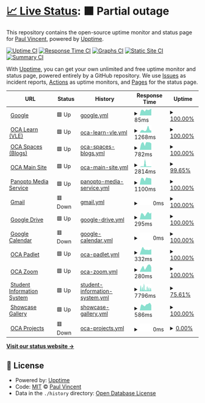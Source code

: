 # [📈 Live Status](https://services.oca.ac.uk): <!--live status--> **🟧 Partial outage**

This repository contains the open-source uptime monitor and status page for [Paul Vincent](https://services.oca.ac.uk), powered by [Upptime](https://github.com/upptime/upptime).

[![Uptime CI](https://github.com/mrvinceo/ocaUptime/workflows/Uptime%20CI/badge.svg)](https://github.com/mrvinceo/ocaUptime/actions?query=workflow%3A%22Uptime+CI%22)
[![Response Time CI](https://github.com/mrvinceo/ocaUptime/workflows/Response%20Time%20CI/badge.svg)](https://github.com/mrvinceo/ocaUptime/actions?query=workflow%3A%22Response+Time+CI%22)
[![Graphs CI](https://github.com/mrvinceo/ocaUptime/workflows/Graphs%20CI/badge.svg)](https://github.com/mrvinceo/ocaUptime/actions?query=workflow%3A%22Graphs+CI%22)
[![Static Site CI](https://github.com/mrvinceo/ocaUptime/workflows/Static%20Site%20CI/badge.svg)](https://github.com/mrvinceo/ocaUptime/actions?query=workflow%3A%22Static+Site+CI%22)
[![Summary CI](https://github.com/mrvinceo/ocaUptime/workflows/Summary%20CI/badge.svg)](https://github.com/mrvinceo/ocaUptime/actions?query=workflow%3A%22Summary+CI%22)

With [Upptime](https://upptime.js.org), you can get your own unlimited and free uptime monitor and status page, powered entirely by a GitHub repository. We use [Issues](https://github.com/mrvinceo/ocaUptime/issues) as incident reports, [Actions](https://github.com/mrvinceo/ocaUptime/actions) as uptime monitors, and [Pages](https://services.oca.ac.uk) for the status page.

<!--start: status pages-->
<!-- This summary is generated by Upptime (https://github.com/upptime/upptime) -->
<!-- Do not edit this manually, your changes will be overwritten -->
<!-- prettier-ignore -->
| URL | Status | History | Response Time | Uptime |
| --- | ------ | ------- | ------------- | ------ |
| <img alt="" src="https://icons.duckduckgo.com/ip3/www.google.com.ico" height="13"> [Google](https://www.google.com) | 🟩 Up | [google.yml](https://github.com/mrvinceo/ocaUptime/commits/HEAD/history/google.yml) | <details><summary><img alt="Response time graph" src="./graphs/google/response-time-week.png" height="20"> 85ms</summary><br><a href="https://services.oca.ac.uk/history/google"><img alt="Response time 119" src="https://img.shields.io/endpoint?url=https%3A%2F%2Fraw.githubusercontent.com%2Fmrvinceo%2FocaUptime%2FHEAD%2Fapi%2Fgoogle%2Fresponse-time.json"></a><br><a href="https://services.oca.ac.uk/history/google"><img alt="24-hour response time 103" src="https://img.shields.io/endpoint?url=https%3A%2F%2Fraw.githubusercontent.com%2Fmrvinceo%2FocaUptime%2FHEAD%2Fapi%2Fgoogle%2Fresponse-time-day.json"></a><br><a href="https://services.oca.ac.uk/history/google"><img alt="7-day response time 85" src="https://img.shields.io/endpoint?url=https%3A%2F%2Fraw.githubusercontent.com%2Fmrvinceo%2FocaUptime%2FHEAD%2Fapi%2Fgoogle%2Fresponse-time-week.json"></a><br><a href="https://services.oca.ac.uk/history/google"><img alt="30-day response time 109" src="https://img.shields.io/endpoint?url=https%3A%2F%2Fraw.githubusercontent.com%2Fmrvinceo%2FocaUptime%2FHEAD%2Fapi%2Fgoogle%2Fresponse-time-month.json"></a><br><a href="https://services.oca.ac.uk/history/google"><img alt="1-year response time 107" src="https://img.shields.io/endpoint?url=https%3A%2F%2Fraw.githubusercontent.com%2Fmrvinceo%2FocaUptime%2FHEAD%2Fapi%2Fgoogle%2Fresponse-time-year.json"></a></details> | <details><summary><a href="https://services.oca.ac.uk/history/google">100.00%</a></summary><a href="https://services.oca.ac.uk/history/google"><img alt="All-time uptime 100.00%" src="https://img.shields.io/endpoint?url=https%3A%2F%2Fraw.githubusercontent.com%2Fmrvinceo%2FocaUptime%2FHEAD%2Fapi%2Fgoogle%2Fuptime.json"></a><br><a href="https://services.oca.ac.uk/history/google"><img alt="24-hour uptime 100.00%" src="https://img.shields.io/endpoint?url=https%3A%2F%2Fraw.githubusercontent.com%2Fmrvinceo%2FocaUptime%2FHEAD%2Fapi%2Fgoogle%2Fuptime-day.json"></a><br><a href="https://services.oca.ac.uk/history/google"><img alt="7-day uptime 100.00%" src="https://img.shields.io/endpoint?url=https%3A%2F%2Fraw.githubusercontent.com%2Fmrvinceo%2FocaUptime%2FHEAD%2Fapi%2Fgoogle%2Fuptime-week.json"></a><br><a href="https://services.oca.ac.uk/history/google"><img alt="30-day uptime 100.00%" src="https://img.shields.io/endpoint?url=https%3A%2F%2Fraw.githubusercontent.com%2Fmrvinceo%2FocaUptime%2FHEAD%2Fapi%2Fgoogle%2Fuptime-month.json"></a><br><a href="https://services.oca.ac.uk/history/google"><img alt="1-year uptime 100.00%" src="https://img.shields.io/endpoint?url=https%3A%2F%2Fraw.githubusercontent.com%2Fmrvinceo%2FocaUptime%2FHEAD%2Fapi%2Fgoogle%2Fuptime-year.json"></a></details>
| <img alt="" src="https://icons.duckduckgo.com/ip3/learn.oca.ac.uk.ico" height="13"> [OCA Learn (VLE)](https://learn.oca.ac.uk) | 🟩 Up | [oca-learn-vle.yml](https://github.com/mrvinceo/ocaUptime/commits/HEAD/history/oca-learn-vle.yml) | <details><summary><img alt="Response time graph" src="./graphs/oca-learn-vle/response-time-week.png" height="20"> 1268ms</summary><br><a href="https://services.oca.ac.uk/history/oca-learn-vle"><img alt="Response time 1910" src="https://img.shields.io/endpoint?url=https%3A%2F%2Fraw.githubusercontent.com%2Fmrvinceo%2FocaUptime%2FHEAD%2Fapi%2Foca-learn-vle%2Fresponse-time.json"></a><br><a href="https://services.oca.ac.uk/history/oca-learn-vle"><img alt="24-hour response time 846" src="https://img.shields.io/endpoint?url=https%3A%2F%2Fraw.githubusercontent.com%2Fmrvinceo%2FocaUptime%2FHEAD%2Fapi%2Foca-learn-vle%2Fresponse-time-day.json"></a><br><a href="https://services.oca.ac.uk/history/oca-learn-vle"><img alt="7-day response time 1268" src="https://img.shields.io/endpoint?url=https%3A%2F%2Fraw.githubusercontent.com%2Fmrvinceo%2FocaUptime%2FHEAD%2Fapi%2Foca-learn-vle%2Fresponse-time-week.json"></a><br><a href="https://services.oca.ac.uk/history/oca-learn-vle"><img alt="30-day response time 1226" src="https://img.shields.io/endpoint?url=https%3A%2F%2Fraw.githubusercontent.com%2Fmrvinceo%2FocaUptime%2FHEAD%2Fapi%2Foca-learn-vle%2Fresponse-time-month.json"></a><br><a href="https://services.oca.ac.uk/history/oca-learn-vle"><img alt="1-year response time 1957" src="https://img.shields.io/endpoint?url=https%3A%2F%2Fraw.githubusercontent.com%2Fmrvinceo%2FocaUptime%2FHEAD%2Fapi%2Foca-learn-vle%2Fresponse-time-year.json"></a></details> | <details><summary><a href="https://services.oca.ac.uk/history/oca-learn-vle">100.00%</a></summary><a href="https://services.oca.ac.uk/history/oca-learn-vle"><img alt="All-time uptime 99.97%" src="https://img.shields.io/endpoint?url=https%3A%2F%2Fraw.githubusercontent.com%2Fmrvinceo%2FocaUptime%2FHEAD%2Fapi%2Foca-learn-vle%2Fuptime.json"></a><br><a href="https://services.oca.ac.uk/history/oca-learn-vle"><img alt="24-hour uptime 100.00%" src="https://img.shields.io/endpoint?url=https%3A%2F%2Fraw.githubusercontent.com%2Fmrvinceo%2FocaUptime%2FHEAD%2Fapi%2Foca-learn-vle%2Fuptime-day.json"></a><br><a href="https://services.oca.ac.uk/history/oca-learn-vle"><img alt="7-day uptime 100.00%" src="https://img.shields.io/endpoint?url=https%3A%2F%2Fraw.githubusercontent.com%2Fmrvinceo%2FocaUptime%2FHEAD%2Fapi%2Foca-learn-vle%2Fuptime-week.json"></a><br><a href="https://services.oca.ac.uk/history/oca-learn-vle"><img alt="30-day uptime 99.92%" src="https://img.shields.io/endpoint?url=https%3A%2F%2Fraw.githubusercontent.com%2Fmrvinceo%2FocaUptime%2FHEAD%2Fapi%2Foca-learn-vle%2Fuptime-month.json"></a><br><a href="https://services.oca.ac.uk/history/oca-learn-vle"><img alt="1-year uptime 99.96%" src="https://img.shields.io/endpoint?url=https%3A%2F%2Fraw.githubusercontent.com%2Fmrvinceo%2FocaUptime%2FHEAD%2Fapi%2Foca-learn-vle%2Fuptime-year.json"></a></details>
| <img alt="" src="https://icons.duckduckgo.com/ip3/spaces.oca.ac.uk.ico" height="13"> [OCA Spaces (Blogs)](https://spaces.oca.ac.uk) | 🟩 Up | [oca-spaces-blogs.yml](https://github.com/mrvinceo/ocaUptime/commits/HEAD/history/oca-spaces-blogs.yml) | <details><summary><img alt="Response time graph" src="./graphs/oca-spaces-blogs/response-time-week.png" height="20"> 782ms</summary><br><a href="https://services.oca.ac.uk/history/oca-spaces-blogs"><img alt="Response time 810" src="https://img.shields.io/endpoint?url=https%3A%2F%2Fraw.githubusercontent.com%2Fmrvinceo%2FocaUptime%2FHEAD%2Fapi%2Foca-spaces-blogs%2Fresponse-time.json"></a><br><a href="https://services.oca.ac.uk/history/oca-spaces-blogs"><img alt="24-hour response time 737" src="https://img.shields.io/endpoint?url=https%3A%2F%2Fraw.githubusercontent.com%2Fmrvinceo%2FocaUptime%2FHEAD%2Fapi%2Foca-spaces-blogs%2Fresponse-time-day.json"></a><br><a href="https://services.oca.ac.uk/history/oca-spaces-blogs"><img alt="7-day response time 782" src="https://img.shields.io/endpoint?url=https%3A%2F%2Fraw.githubusercontent.com%2Fmrvinceo%2FocaUptime%2FHEAD%2Fapi%2Foca-spaces-blogs%2Fresponse-time-week.json"></a><br><a href="https://services.oca.ac.uk/history/oca-spaces-blogs"><img alt="30-day response time 694" src="https://img.shields.io/endpoint?url=https%3A%2F%2Fraw.githubusercontent.com%2Fmrvinceo%2FocaUptime%2FHEAD%2Fapi%2Foca-spaces-blogs%2Fresponse-time-month.json"></a><br><a href="https://services.oca.ac.uk/history/oca-spaces-blogs"><img alt="1-year response time 790" src="https://img.shields.io/endpoint?url=https%3A%2F%2Fraw.githubusercontent.com%2Fmrvinceo%2FocaUptime%2FHEAD%2Fapi%2Foca-spaces-blogs%2Fresponse-time-year.json"></a></details> | <details><summary><a href="https://services.oca.ac.uk/history/oca-spaces-blogs">100.00%</a></summary><a href="https://services.oca.ac.uk/history/oca-spaces-blogs"><img alt="All-time uptime 99.87%" src="https://img.shields.io/endpoint?url=https%3A%2F%2Fraw.githubusercontent.com%2Fmrvinceo%2FocaUptime%2FHEAD%2Fapi%2Foca-spaces-blogs%2Fuptime.json"></a><br><a href="https://services.oca.ac.uk/history/oca-spaces-blogs"><img alt="24-hour uptime 100.00%" src="https://img.shields.io/endpoint?url=https%3A%2F%2Fraw.githubusercontent.com%2Fmrvinceo%2FocaUptime%2FHEAD%2Fapi%2Foca-spaces-blogs%2Fuptime-day.json"></a><br><a href="https://services.oca.ac.uk/history/oca-spaces-blogs"><img alt="7-day uptime 100.00%" src="https://img.shields.io/endpoint?url=https%3A%2F%2Fraw.githubusercontent.com%2Fmrvinceo%2FocaUptime%2FHEAD%2Fapi%2Foca-spaces-blogs%2Fuptime-week.json"></a><br><a href="https://services.oca.ac.uk/history/oca-spaces-blogs"><img alt="30-day uptime 100.00%" src="https://img.shields.io/endpoint?url=https%3A%2F%2Fraw.githubusercontent.com%2Fmrvinceo%2FocaUptime%2FHEAD%2Fapi%2Foca-spaces-blogs%2Fuptime-month.json"></a><br><a href="https://services.oca.ac.uk/history/oca-spaces-blogs"><img alt="1-year uptime 99.81%" src="https://img.shields.io/endpoint?url=https%3A%2F%2Fraw.githubusercontent.com%2Fmrvinceo%2FocaUptime%2FHEAD%2Fapi%2Foca-spaces-blogs%2Fuptime-year.json"></a></details>
| <img alt="" src="https://icons.duckduckgo.com/ip3/www.oca.ac.uk.ico" height="13"> [OCA Main Site](https://www.oca.ac.uk) | 🟩 Up | [oca-main-site.yml](https://github.com/mrvinceo/ocaUptime/commits/HEAD/history/oca-main-site.yml) | <details><summary><img alt="Response time graph" src="./graphs/oca-main-site/response-time-week.png" height="20"> 2814ms</summary><br><a href="https://services.oca.ac.uk/history/oca-main-site"><img alt="Response time 1665" src="https://img.shields.io/endpoint?url=https%3A%2F%2Fraw.githubusercontent.com%2Fmrvinceo%2FocaUptime%2FHEAD%2Fapi%2Foca-main-site%2Fresponse-time.json"></a><br><a href="https://services.oca.ac.uk/history/oca-main-site"><img alt="24-hour response time 1287" src="https://img.shields.io/endpoint?url=https%3A%2F%2Fraw.githubusercontent.com%2Fmrvinceo%2FocaUptime%2FHEAD%2Fapi%2Foca-main-site%2Fresponse-time-day.json"></a><br><a href="https://services.oca.ac.uk/history/oca-main-site"><img alt="7-day response time 2814" src="https://img.shields.io/endpoint?url=https%3A%2F%2Fraw.githubusercontent.com%2Fmrvinceo%2FocaUptime%2FHEAD%2Fapi%2Foca-main-site%2Fresponse-time-week.json"></a><br><a href="https://services.oca.ac.uk/history/oca-main-site"><img alt="30-day response time 1629" src="https://img.shields.io/endpoint?url=https%3A%2F%2Fraw.githubusercontent.com%2Fmrvinceo%2FocaUptime%2FHEAD%2Fapi%2Foca-main-site%2Fresponse-time-month.json"></a><br><a href="https://services.oca.ac.uk/history/oca-main-site"><img alt="1-year response time 1412" src="https://img.shields.io/endpoint?url=https%3A%2F%2Fraw.githubusercontent.com%2Fmrvinceo%2FocaUptime%2FHEAD%2Fapi%2Foca-main-site%2Fresponse-time-year.json"></a></details> | <details><summary><a href="https://services.oca.ac.uk/history/oca-main-site">99.65%</a></summary><a href="https://services.oca.ac.uk/history/oca-main-site"><img alt="All-time uptime 99.96%" src="https://img.shields.io/endpoint?url=https%3A%2F%2Fraw.githubusercontent.com%2Fmrvinceo%2FocaUptime%2FHEAD%2Fapi%2Foca-main-site%2Fuptime.json"></a><br><a href="https://services.oca.ac.uk/history/oca-main-site"><img alt="24-hour uptime 100.00%" src="https://img.shields.io/endpoint?url=https%3A%2F%2Fraw.githubusercontent.com%2Fmrvinceo%2FocaUptime%2FHEAD%2Fapi%2Foca-main-site%2Fuptime-day.json"></a><br><a href="https://services.oca.ac.uk/history/oca-main-site"><img alt="7-day uptime 99.65%" src="https://img.shields.io/endpoint?url=https%3A%2F%2Fraw.githubusercontent.com%2Fmrvinceo%2FocaUptime%2FHEAD%2Fapi%2Foca-main-site%2Fuptime-week.json"></a><br><a href="https://services.oca.ac.uk/history/oca-main-site"><img alt="30-day uptime 99.92%" src="https://img.shields.io/endpoint?url=https%3A%2F%2Fraw.githubusercontent.com%2Fmrvinceo%2FocaUptime%2FHEAD%2Fapi%2Foca-main-site%2Fuptime-month.json"></a><br><a href="https://services.oca.ac.uk/history/oca-main-site"><img alt="1-year uptime 99.96%" src="https://img.shields.io/endpoint?url=https%3A%2F%2Fraw.githubusercontent.com%2Fmrvinceo%2FocaUptime%2FHEAD%2Fapi%2Foca-main-site%2Fuptime-year.json"></a></details>
| <img alt="" src="https://icons.duckduckgo.com/ip3/oca.cloud.panopto.eu.ico" height="13"> [Panopto Media Service](https://oca.cloud.panopto.eu) | 🟩 Up | [panopto-media-service.yml](https://github.com/mrvinceo/ocaUptime/commits/HEAD/history/panopto-media-service.yml) | <details><summary><img alt="Response time graph" src="./graphs/panopto-media-service/response-time-week.png" height="20"> 1100ms</summary><br><a href="https://services.oca.ac.uk/history/panopto-media-service"><img alt="Response time 991" src="https://img.shields.io/endpoint?url=https%3A%2F%2Fraw.githubusercontent.com%2Fmrvinceo%2FocaUptime%2FHEAD%2Fapi%2Fpanopto-media-service%2Fresponse-time.json"></a><br><a href="https://services.oca.ac.uk/history/panopto-media-service"><img alt="24-hour response time 1072" src="https://img.shields.io/endpoint?url=https%3A%2F%2Fraw.githubusercontent.com%2Fmrvinceo%2FocaUptime%2FHEAD%2Fapi%2Fpanopto-media-service%2Fresponse-time-day.json"></a><br><a href="https://services.oca.ac.uk/history/panopto-media-service"><img alt="7-day response time 1100" src="https://img.shields.io/endpoint?url=https%3A%2F%2Fraw.githubusercontent.com%2Fmrvinceo%2FocaUptime%2FHEAD%2Fapi%2Fpanopto-media-service%2Fresponse-time-week.json"></a><br><a href="https://services.oca.ac.uk/history/panopto-media-service"><img alt="30-day response time 975" src="https://img.shields.io/endpoint?url=https%3A%2F%2Fraw.githubusercontent.com%2Fmrvinceo%2FocaUptime%2FHEAD%2Fapi%2Fpanopto-media-service%2Fresponse-time-month.json"></a><br><a href="https://services.oca.ac.uk/history/panopto-media-service"><img alt="1-year response time 944" src="https://img.shields.io/endpoint?url=https%3A%2F%2Fraw.githubusercontent.com%2Fmrvinceo%2FocaUptime%2FHEAD%2Fapi%2Fpanopto-media-service%2Fresponse-time-year.json"></a></details> | <details><summary><a href="https://services.oca.ac.uk/history/panopto-media-service">100.00%</a></summary><a href="https://services.oca.ac.uk/history/panopto-media-service"><img alt="All-time uptime 100.00%" src="https://img.shields.io/endpoint?url=https%3A%2F%2Fraw.githubusercontent.com%2Fmrvinceo%2FocaUptime%2FHEAD%2Fapi%2Fpanopto-media-service%2Fuptime.json"></a><br><a href="https://services.oca.ac.uk/history/panopto-media-service"><img alt="24-hour uptime 100.00%" src="https://img.shields.io/endpoint?url=https%3A%2F%2Fraw.githubusercontent.com%2Fmrvinceo%2FocaUptime%2FHEAD%2Fapi%2Fpanopto-media-service%2Fuptime-day.json"></a><br><a href="https://services.oca.ac.uk/history/panopto-media-service"><img alt="7-day uptime 100.00%" src="https://img.shields.io/endpoint?url=https%3A%2F%2Fraw.githubusercontent.com%2Fmrvinceo%2FocaUptime%2FHEAD%2Fapi%2Fpanopto-media-service%2Fuptime-week.json"></a><br><a href="https://services.oca.ac.uk/history/panopto-media-service"><img alt="30-day uptime 100.00%" src="https://img.shields.io/endpoint?url=https%3A%2F%2Fraw.githubusercontent.com%2Fmrvinceo%2FocaUptime%2FHEAD%2Fapi%2Fpanopto-media-service%2Fuptime-month.json"></a><br><a href="https://services.oca.ac.uk/history/panopto-media-service"><img alt="1-year uptime 100.00%" src="https://img.shields.io/endpoint?url=https%3A%2F%2Fraw.githubusercontent.com%2Fmrvinceo%2FocaUptime%2FHEAD%2Fapi%2Fpanopto-media-service%2Fuptime-year.json"></a></details>
| <img alt="" src="https://icons.duckduckgo.com/ip3/mail.google.com.ico" height="13"> [Gmail](https://mail.google.com) | 🟥 Down | [gmail.yml](https://github.com/mrvinceo/ocaUptime/commits/HEAD/history/gmail.yml) | <details><summary><img alt="Response time graph" src="./graphs/gmail/response-time-week.png" height="20"> 0ms</summary><br><a href="https://services.oca.ac.uk/history/gmail"><img alt="Response time 492" src="https://img.shields.io/endpoint?url=https%3A%2F%2Fraw.githubusercontent.com%2Fmrvinceo%2FocaUptime%2FHEAD%2Fapi%2Fgmail%2Fresponse-time.json"></a><br><a href="https://services.oca.ac.uk/history/gmail"><img alt="24-hour response time 0" src="https://img.shields.io/endpoint?url=https%3A%2F%2Fraw.githubusercontent.com%2Fmrvinceo%2FocaUptime%2FHEAD%2Fapi%2Fgmail%2Fresponse-time-day.json"></a><br><a href="https://services.oca.ac.uk/history/gmail"><img alt="7-day response time 0" src="https://img.shields.io/endpoint?url=https%3A%2F%2Fraw.githubusercontent.com%2Fmrvinceo%2FocaUptime%2FHEAD%2Fapi%2Fgmail%2Fresponse-time-week.json"></a><br><a href="https://services.oca.ac.uk/history/gmail"><img alt="30-day response time 0" src="https://img.shields.io/endpoint?url=https%3A%2F%2Fraw.githubusercontent.com%2Fmrvinceo%2FocaUptime%2FHEAD%2Fapi%2Fgmail%2Fresponse-time-month.json"></a><br><a href="https://services.oca.ac.uk/history/gmail"><img alt="1-year response time 477" src="https://img.shields.io/endpoint?url=https%3A%2F%2Fraw.githubusercontent.com%2Fmrvinceo%2FocaUptime%2FHEAD%2Fapi%2Fgmail%2Fresponse-time-year.json"></a></details> | <details><summary><a href="https://services.oca.ac.uk/history/gmail">100.00%</a></summary><a href="https://services.oca.ac.uk/history/gmail"><img alt="All-time uptime 91.00%" src="https://img.shields.io/endpoint?url=https%3A%2F%2Fraw.githubusercontent.com%2Fmrvinceo%2FocaUptime%2FHEAD%2Fapi%2Fgmail%2Fuptime.json"></a><br><a href="https://services.oca.ac.uk/history/gmail"><img alt="24-hour uptime 100.00%" src="https://img.shields.io/endpoint?url=https%3A%2F%2Fraw.githubusercontent.com%2Fmrvinceo%2FocaUptime%2FHEAD%2Fapi%2Fgmail%2Fuptime-day.json"></a><br><a href="https://services.oca.ac.uk/history/gmail"><img alt="7-day uptime 100.00%" src="https://img.shields.io/endpoint?url=https%3A%2F%2Fraw.githubusercontent.com%2Fmrvinceo%2FocaUptime%2FHEAD%2Fapi%2Fgmail%2Fuptime-week.json"></a><br><a href="https://services.oca.ac.uk/history/gmail"><img alt="30-day uptime 100.00%" src="https://img.shields.io/endpoint?url=https%3A%2F%2Fraw.githubusercontent.com%2Fmrvinceo%2FocaUptime%2FHEAD%2Fapi%2Fgmail%2Fuptime-month.json"></a><br><a href="https://services.oca.ac.uk/history/gmail"><img alt="1-year uptime 85.54%" src="https://img.shields.io/endpoint?url=https%3A%2F%2Fraw.githubusercontent.com%2Fmrvinceo%2FocaUptime%2FHEAD%2Fapi%2Fgmail%2Fuptime-year.json"></a></details>
| <img alt="" src="https://icons.duckduckgo.com/ip3/drive.google.com.ico" height="13"> [Google Drive](https://drive.google.com) | 🟩 Up | [google-drive.yml](https://github.com/mrvinceo/ocaUptime/commits/HEAD/history/google-drive.yml) | <details><summary><img alt="Response time graph" src="./graphs/google-drive/response-time-week.png" height="20"> 295ms</summary><br><a href="https://services.oca.ac.uk/history/google-drive"><img alt="Response time 222" src="https://img.shields.io/endpoint?url=https%3A%2F%2Fraw.githubusercontent.com%2Fmrvinceo%2FocaUptime%2FHEAD%2Fapi%2Fgoogle-drive%2Fresponse-time.json"></a><br><a href="https://services.oca.ac.uk/history/google-drive"><img alt="24-hour response time 343" src="https://img.shields.io/endpoint?url=https%3A%2F%2Fraw.githubusercontent.com%2Fmrvinceo%2FocaUptime%2FHEAD%2Fapi%2Fgoogle-drive%2Fresponse-time-day.json"></a><br><a href="https://services.oca.ac.uk/history/google-drive"><img alt="7-day response time 295" src="https://img.shields.io/endpoint?url=https%3A%2F%2Fraw.githubusercontent.com%2Fmrvinceo%2FocaUptime%2FHEAD%2Fapi%2Fgoogle-drive%2Fresponse-time-week.json"></a><br><a href="https://services.oca.ac.uk/history/google-drive"><img alt="30-day response time 254" src="https://img.shields.io/endpoint?url=https%3A%2F%2Fraw.githubusercontent.com%2Fmrvinceo%2FocaUptime%2FHEAD%2Fapi%2Fgoogle-drive%2Fresponse-time-month.json"></a><br><a href="https://services.oca.ac.uk/history/google-drive"><img alt="1-year response time 226" src="https://img.shields.io/endpoint?url=https%3A%2F%2Fraw.githubusercontent.com%2Fmrvinceo%2FocaUptime%2FHEAD%2Fapi%2Fgoogle-drive%2Fresponse-time-year.json"></a></details> | <details><summary><a href="https://services.oca.ac.uk/history/google-drive">100.00%</a></summary><a href="https://services.oca.ac.uk/history/google-drive"><img alt="All-time uptime 100.00%" src="https://img.shields.io/endpoint?url=https%3A%2F%2Fraw.githubusercontent.com%2Fmrvinceo%2FocaUptime%2FHEAD%2Fapi%2Fgoogle-drive%2Fuptime.json"></a><br><a href="https://services.oca.ac.uk/history/google-drive"><img alt="24-hour uptime 100.00%" src="https://img.shields.io/endpoint?url=https%3A%2F%2Fraw.githubusercontent.com%2Fmrvinceo%2FocaUptime%2FHEAD%2Fapi%2Fgoogle-drive%2Fuptime-day.json"></a><br><a href="https://services.oca.ac.uk/history/google-drive"><img alt="7-day uptime 100.00%" src="https://img.shields.io/endpoint?url=https%3A%2F%2Fraw.githubusercontent.com%2Fmrvinceo%2FocaUptime%2FHEAD%2Fapi%2Fgoogle-drive%2Fuptime-week.json"></a><br><a href="https://services.oca.ac.uk/history/google-drive"><img alt="30-day uptime 100.00%" src="https://img.shields.io/endpoint?url=https%3A%2F%2Fraw.githubusercontent.com%2Fmrvinceo%2FocaUptime%2FHEAD%2Fapi%2Fgoogle-drive%2Fuptime-month.json"></a><br><a href="https://services.oca.ac.uk/history/google-drive"><img alt="1-year uptime 100.00%" src="https://img.shields.io/endpoint?url=https%3A%2F%2Fraw.githubusercontent.com%2Fmrvinceo%2FocaUptime%2FHEAD%2Fapi%2Fgoogle-drive%2Fuptime-year.json"></a></details>
| <img alt="" src="https://icons.duckduckgo.com/ip3/calendar.google.com.ico" height="13"> [Google Calendar](https://calendar.google.com) | 🟥 Down | [google-calendar.yml](https://github.com/mrvinceo/ocaUptime/commits/HEAD/history/google-calendar.yml) | <details><summary><img alt="Response time graph" src="./graphs/google-calendar/response-time-week.png" height="20"> 0ms</summary><br><a href="https://services.oca.ac.uk/history/google-calendar"><img alt="Response time 333" src="https://img.shields.io/endpoint?url=https%3A%2F%2Fraw.githubusercontent.com%2Fmrvinceo%2FocaUptime%2FHEAD%2Fapi%2Fgoogle-calendar%2Fresponse-time.json"></a><br><a href="https://services.oca.ac.uk/history/google-calendar"><img alt="24-hour response time 0" src="https://img.shields.io/endpoint?url=https%3A%2F%2Fraw.githubusercontent.com%2Fmrvinceo%2FocaUptime%2FHEAD%2Fapi%2Fgoogle-calendar%2Fresponse-time-day.json"></a><br><a href="https://services.oca.ac.uk/history/google-calendar"><img alt="7-day response time 0" src="https://img.shields.io/endpoint?url=https%3A%2F%2Fraw.githubusercontent.com%2Fmrvinceo%2FocaUptime%2FHEAD%2Fapi%2Fgoogle-calendar%2Fresponse-time-week.json"></a><br><a href="https://services.oca.ac.uk/history/google-calendar"><img alt="30-day response time 0" src="https://img.shields.io/endpoint?url=https%3A%2F%2Fraw.githubusercontent.com%2Fmrvinceo%2FocaUptime%2FHEAD%2Fapi%2Fgoogle-calendar%2Fresponse-time-month.json"></a><br><a href="https://services.oca.ac.uk/history/google-calendar"><img alt="1-year response time 330" src="https://img.shields.io/endpoint?url=https%3A%2F%2Fraw.githubusercontent.com%2Fmrvinceo%2FocaUptime%2FHEAD%2Fapi%2Fgoogle-calendar%2Fresponse-time-year.json"></a></details> | <details><summary><a href="https://services.oca.ac.uk/history/google-calendar">100.00%</a></summary><a href="https://services.oca.ac.uk/history/google-calendar"><img alt="All-time uptime 91.04%" src="https://img.shields.io/endpoint?url=https%3A%2F%2Fraw.githubusercontent.com%2Fmrvinceo%2FocaUptime%2FHEAD%2Fapi%2Fgoogle-calendar%2Fuptime.json"></a><br><a href="https://services.oca.ac.uk/history/google-calendar"><img alt="24-hour uptime 100.00%" src="https://img.shields.io/endpoint?url=https%3A%2F%2Fraw.githubusercontent.com%2Fmrvinceo%2FocaUptime%2FHEAD%2Fapi%2Fgoogle-calendar%2Fuptime-day.json"></a><br><a href="https://services.oca.ac.uk/history/google-calendar"><img alt="7-day uptime 100.00%" src="https://img.shields.io/endpoint?url=https%3A%2F%2Fraw.githubusercontent.com%2Fmrvinceo%2FocaUptime%2FHEAD%2Fapi%2Fgoogle-calendar%2Fuptime-week.json"></a><br><a href="https://services.oca.ac.uk/history/google-calendar"><img alt="30-day uptime 100.00%" src="https://img.shields.io/endpoint?url=https%3A%2F%2Fraw.githubusercontent.com%2Fmrvinceo%2FocaUptime%2FHEAD%2Fapi%2Fgoogle-calendar%2Fuptime-month.json"></a><br><a href="https://services.oca.ac.uk/history/google-calendar"><img alt="1-year uptime 85.59%" src="https://img.shields.io/endpoint?url=https%3A%2F%2Fraw.githubusercontent.com%2Fmrvinceo%2FocaUptime%2FHEAD%2Fapi%2Fgoogle-calendar%2Fuptime-year.json"></a></details>
| <img alt="" src="https://icons.duckduckgo.com/ip3/oca.padlet.org.ico" height="13"> [OCA Padlet](https://oca.padlet.org) | 🟩 Up | [oca-padlet.yml](https://github.com/mrvinceo/ocaUptime/commits/HEAD/history/oca-padlet.yml) | <details><summary><img alt="Response time graph" src="./graphs/oca-padlet/response-time-week.png" height="20"> 332ms</summary><br><a href="https://services.oca.ac.uk/history/oca-padlet"><img alt="Response time 451" src="https://img.shields.io/endpoint?url=https%3A%2F%2Fraw.githubusercontent.com%2Fmrvinceo%2FocaUptime%2FHEAD%2Fapi%2Foca-padlet%2Fresponse-time.json"></a><br><a href="https://services.oca.ac.uk/history/oca-padlet"><img alt="24-hour response time 332" src="https://img.shields.io/endpoint?url=https%3A%2F%2Fraw.githubusercontent.com%2Fmrvinceo%2FocaUptime%2FHEAD%2Fapi%2Foca-padlet%2Fresponse-time-day.json"></a><br><a href="https://services.oca.ac.uk/history/oca-padlet"><img alt="7-day response time 332" src="https://img.shields.io/endpoint?url=https%3A%2F%2Fraw.githubusercontent.com%2Fmrvinceo%2FocaUptime%2FHEAD%2Fapi%2Foca-padlet%2Fresponse-time-week.json"></a><br><a href="https://services.oca.ac.uk/history/oca-padlet"><img alt="30-day response time 340" src="https://img.shields.io/endpoint?url=https%3A%2F%2Fraw.githubusercontent.com%2Fmrvinceo%2FocaUptime%2FHEAD%2Fapi%2Foca-padlet%2Fresponse-time-month.json"></a><br><a href="https://services.oca.ac.uk/history/oca-padlet"><img alt="1-year response time 427" src="https://img.shields.io/endpoint?url=https%3A%2F%2Fraw.githubusercontent.com%2Fmrvinceo%2FocaUptime%2FHEAD%2Fapi%2Foca-padlet%2Fresponse-time-year.json"></a></details> | <details><summary><a href="https://services.oca.ac.uk/history/oca-padlet">100.00%</a></summary><a href="https://services.oca.ac.uk/history/oca-padlet"><img alt="All-time uptime 99.92%" src="https://img.shields.io/endpoint?url=https%3A%2F%2Fraw.githubusercontent.com%2Fmrvinceo%2FocaUptime%2FHEAD%2Fapi%2Foca-padlet%2Fuptime.json"></a><br><a href="https://services.oca.ac.uk/history/oca-padlet"><img alt="24-hour uptime 100.00%" src="https://img.shields.io/endpoint?url=https%3A%2F%2Fraw.githubusercontent.com%2Fmrvinceo%2FocaUptime%2FHEAD%2Fapi%2Foca-padlet%2Fuptime-day.json"></a><br><a href="https://services.oca.ac.uk/history/oca-padlet"><img alt="7-day uptime 100.00%" src="https://img.shields.io/endpoint?url=https%3A%2F%2Fraw.githubusercontent.com%2Fmrvinceo%2FocaUptime%2FHEAD%2Fapi%2Foca-padlet%2Fuptime-week.json"></a><br><a href="https://services.oca.ac.uk/history/oca-padlet"><img alt="30-day uptime 100.00%" src="https://img.shields.io/endpoint?url=https%3A%2F%2Fraw.githubusercontent.com%2Fmrvinceo%2FocaUptime%2FHEAD%2Fapi%2Foca-padlet%2Fuptime-month.json"></a><br><a href="https://services.oca.ac.uk/history/oca-padlet"><img alt="1-year uptime 99.88%" src="https://img.shields.io/endpoint?url=https%3A%2F%2Fraw.githubusercontent.com%2Fmrvinceo%2FocaUptime%2FHEAD%2Fapi%2Foca-padlet%2Fuptime-year.json"></a></details>
| <img alt="" src="https://icons.duckduckgo.com/ip3/oca.zoom.us.ico" height="13"> [OCA Zoom](https://oca.zoom.us) | 🟩 Up | [oca-zoom.yml](https://github.com/mrvinceo/ocaUptime/commits/HEAD/history/oca-zoom.yml) | <details><summary><img alt="Response time graph" src="./graphs/oca-zoom/response-time-week.png" height="20"> 280ms</summary><br><a href="https://services.oca.ac.uk/history/oca-zoom"><img alt="Response time 222" src="https://img.shields.io/endpoint?url=https%3A%2F%2Fraw.githubusercontent.com%2Fmrvinceo%2FocaUptime%2FHEAD%2Fapi%2Foca-zoom%2Fresponse-time.json"></a><br><a href="https://services.oca.ac.uk/history/oca-zoom"><img alt="24-hour response time 262" src="https://img.shields.io/endpoint?url=https%3A%2F%2Fraw.githubusercontent.com%2Fmrvinceo%2FocaUptime%2FHEAD%2Fapi%2Foca-zoom%2Fresponse-time-day.json"></a><br><a href="https://services.oca.ac.uk/history/oca-zoom"><img alt="7-day response time 280" src="https://img.shields.io/endpoint?url=https%3A%2F%2Fraw.githubusercontent.com%2Fmrvinceo%2FocaUptime%2FHEAD%2Fapi%2Foca-zoom%2Fresponse-time-week.json"></a><br><a href="https://services.oca.ac.uk/history/oca-zoom"><img alt="30-day response time 233" src="https://img.shields.io/endpoint?url=https%3A%2F%2Fraw.githubusercontent.com%2Fmrvinceo%2FocaUptime%2FHEAD%2Fapi%2Foca-zoom%2Fresponse-time-month.json"></a><br><a href="https://services.oca.ac.uk/history/oca-zoom"><img alt="1-year response time 218" src="https://img.shields.io/endpoint?url=https%3A%2F%2Fraw.githubusercontent.com%2Fmrvinceo%2FocaUptime%2FHEAD%2Fapi%2Foca-zoom%2Fresponse-time-year.json"></a></details> | <details><summary><a href="https://services.oca.ac.uk/history/oca-zoom">100.00%</a></summary><a href="https://services.oca.ac.uk/history/oca-zoom"><img alt="All-time uptime 99.99%" src="https://img.shields.io/endpoint?url=https%3A%2F%2Fraw.githubusercontent.com%2Fmrvinceo%2FocaUptime%2FHEAD%2Fapi%2Foca-zoom%2Fuptime.json"></a><br><a href="https://services.oca.ac.uk/history/oca-zoom"><img alt="24-hour uptime 100.00%" src="https://img.shields.io/endpoint?url=https%3A%2F%2Fraw.githubusercontent.com%2Fmrvinceo%2FocaUptime%2FHEAD%2Fapi%2Foca-zoom%2Fuptime-day.json"></a><br><a href="https://services.oca.ac.uk/history/oca-zoom"><img alt="7-day uptime 100.00%" src="https://img.shields.io/endpoint?url=https%3A%2F%2Fraw.githubusercontent.com%2Fmrvinceo%2FocaUptime%2FHEAD%2Fapi%2Foca-zoom%2Fuptime-week.json"></a><br><a href="https://services.oca.ac.uk/history/oca-zoom"><img alt="30-day uptime 100.00%" src="https://img.shields.io/endpoint?url=https%3A%2F%2Fraw.githubusercontent.com%2Fmrvinceo%2FocaUptime%2FHEAD%2Fapi%2Foca-zoom%2Fuptime-month.json"></a><br><a href="https://services.oca.ac.uk/history/oca-zoom"><img alt="1-year uptime 100.00%" src="https://img.shields.io/endpoint?url=https%3A%2F%2Fraw.githubusercontent.com%2Fmrvinceo%2FocaUptime%2FHEAD%2Fapi%2Foca-zoom%2Fuptime-year.json"></a></details>
| <img alt="" src="https://icons.duckduckgo.com/ip3/filemaker.oca.ac.uk.ico" height="13"> [Student Information System](https://filemaker.oca.ac.uk) | 🟩 Up | [student-information-system.yml](https://github.com/mrvinceo/ocaUptime/commits/HEAD/history/student-information-system.yml) | <details><summary><img alt="Response time graph" src="./graphs/student-information-system/response-time-week.png" height="20"> 7796ms</summary><br><a href="https://services.oca.ac.uk/history/student-information-system"><img alt="Response time 3289" src="https://img.shields.io/endpoint?url=https%3A%2F%2Fraw.githubusercontent.com%2Fmrvinceo%2FocaUptime%2FHEAD%2Fapi%2Fstudent-information-system%2Fresponse-time.json"></a><br><a href="https://services.oca.ac.uk/history/student-information-system"><img alt="24-hour response time 5975" src="https://img.shields.io/endpoint?url=https%3A%2F%2Fraw.githubusercontent.com%2Fmrvinceo%2FocaUptime%2FHEAD%2Fapi%2Fstudent-information-system%2Fresponse-time-day.json"></a><br><a href="https://services.oca.ac.uk/history/student-information-system"><img alt="7-day response time 7796" src="https://img.shields.io/endpoint?url=https%3A%2F%2Fraw.githubusercontent.com%2Fmrvinceo%2FocaUptime%2FHEAD%2Fapi%2Fstudent-information-system%2Fresponse-time-week.json"></a><br><a href="https://services.oca.ac.uk/history/student-information-system"><img alt="30-day response time 5726" src="https://img.shields.io/endpoint?url=https%3A%2F%2Fraw.githubusercontent.com%2Fmrvinceo%2FocaUptime%2FHEAD%2Fapi%2Fstudent-information-system%2Fresponse-time-month.json"></a><br><a href="https://services.oca.ac.uk/history/student-information-system"><img alt="1-year response time 3539" src="https://img.shields.io/endpoint?url=https%3A%2F%2Fraw.githubusercontent.com%2Fmrvinceo%2FocaUptime%2FHEAD%2Fapi%2Fstudent-information-system%2Fresponse-time-year.json"></a></details> | <details><summary><a href="https://services.oca.ac.uk/history/student-information-system">75.61%</a></summary><a href="https://services.oca.ac.uk/history/student-information-system"><img alt="All-time uptime 95.64%" src="https://img.shields.io/endpoint?url=https%3A%2F%2Fraw.githubusercontent.com%2Fmrvinceo%2FocaUptime%2FHEAD%2Fapi%2Fstudent-information-system%2Fuptime.json"></a><br><a href="https://services.oca.ac.uk/history/student-information-system"><img alt="24-hour uptime 74.07%" src="https://img.shields.io/endpoint?url=https%3A%2F%2Fraw.githubusercontent.com%2Fmrvinceo%2FocaUptime%2FHEAD%2Fapi%2Fstudent-information-system%2Fuptime-day.json"></a><br><a href="https://services.oca.ac.uk/history/student-information-system"><img alt="7-day uptime 75.61%" src="https://img.shields.io/endpoint?url=https%3A%2F%2Fraw.githubusercontent.com%2Fmrvinceo%2FocaUptime%2FHEAD%2Fapi%2Fstudent-information-system%2Fuptime-week.json"></a><br><a href="https://services.oca.ac.uk/history/student-information-system"><img alt="30-day uptime 76.43%" src="https://img.shields.io/endpoint?url=https%3A%2F%2Fraw.githubusercontent.com%2Fmrvinceo%2FocaUptime%2FHEAD%2Fapi%2Fstudent-information-system%2Fuptime-month.json"></a><br><a href="https://services.oca.ac.uk/history/student-information-system"><img alt="1-year uptime 92.99%" src="https://img.shields.io/endpoint?url=https%3A%2F%2Fraw.githubusercontent.com%2Fmrvinceo%2FocaUptime%2FHEAD%2Fapi%2Fstudent-information-system%2Fuptime-year.json"></a></details>
| <img alt="" src="https://icons.duckduckgo.com/ip3/showcase.oca.ac.uk.ico" height="13"> [Showcase Gallery](https://showcase.oca.ac.uk) | 🟩 Up | [showcase-gallery.yml](https://github.com/mrvinceo/ocaUptime/commits/HEAD/history/showcase-gallery.yml) | <details><summary><img alt="Response time graph" src="./graphs/showcase-gallery/response-time-week.png" height="20"> 586ms</summary><br><a href="https://services.oca.ac.uk/history/showcase-gallery"><img alt="Response time 687" src="https://img.shields.io/endpoint?url=https%3A%2F%2Fraw.githubusercontent.com%2Fmrvinceo%2FocaUptime%2FHEAD%2Fapi%2Fshowcase-gallery%2Fresponse-time.json"></a><br><a href="https://services.oca.ac.uk/history/showcase-gallery"><img alt="24-hour response time 524" src="https://img.shields.io/endpoint?url=https%3A%2F%2Fraw.githubusercontent.com%2Fmrvinceo%2FocaUptime%2FHEAD%2Fapi%2Fshowcase-gallery%2Fresponse-time-day.json"></a><br><a href="https://services.oca.ac.uk/history/showcase-gallery"><img alt="7-day response time 586" src="https://img.shields.io/endpoint?url=https%3A%2F%2Fraw.githubusercontent.com%2Fmrvinceo%2FocaUptime%2FHEAD%2Fapi%2Fshowcase-gallery%2Fresponse-time-week.json"></a><br><a href="https://services.oca.ac.uk/history/showcase-gallery"><img alt="30-day response time 561" src="https://img.shields.io/endpoint?url=https%3A%2F%2Fraw.githubusercontent.com%2Fmrvinceo%2FocaUptime%2FHEAD%2Fapi%2Fshowcase-gallery%2Fresponse-time-month.json"></a><br><a href="https://services.oca.ac.uk/history/showcase-gallery"><img alt="1-year response time 690" src="https://img.shields.io/endpoint?url=https%3A%2F%2Fraw.githubusercontent.com%2Fmrvinceo%2FocaUptime%2FHEAD%2Fapi%2Fshowcase-gallery%2Fresponse-time-year.json"></a></details> | <details><summary><a href="https://services.oca.ac.uk/history/showcase-gallery">100.00%</a></summary><a href="https://services.oca.ac.uk/history/showcase-gallery"><img alt="All-time uptime 99.95%" src="https://img.shields.io/endpoint?url=https%3A%2F%2Fraw.githubusercontent.com%2Fmrvinceo%2FocaUptime%2FHEAD%2Fapi%2Fshowcase-gallery%2Fuptime.json"></a><br><a href="https://services.oca.ac.uk/history/showcase-gallery"><img alt="24-hour uptime 100.00%" src="https://img.shields.io/endpoint?url=https%3A%2F%2Fraw.githubusercontent.com%2Fmrvinceo%2FocaUptime%2FHEAD%2Fapi%2Fshowcase-gallery%2Fuptime-day.json"></a><br><a href="https://services.oca.ac.uk/history/showcase-gallery"><img alt="7-day uptime 100.00%" src="https://img.shields.io/endpoint?url=https%3A%2F%2Fraw.githubusercontent.com%2Fmrvinceo%2FocaUptime%2FHEAD%2Fapi%2Fshowcase-gallery%2Fuptime-week.json"></a><br><a href="https://services.oca.ac.uk/history/showcase-gallery"><img alt="30-day uptime 100.00%" src="https://img.shields.io/endpoint?url=https%3A%2F%2Fraw.githubusercontent.com%2Fmrvinceo%2FocaUptime%2FHEAD%2Fapi%2Fshowcase-gallery%2Fuptime-month.json"></a><br><a href="https://services.oca.ac.uk/history/showcase-gallery"><img alt="1-year uptime 99.92%" src="https://img.shields.io/endpoint?url=https%3A%2F%2Fraw.githubusercontent.com%2Fmrvinceo%2FocaUptime%2FHEAD%2Fapi%2Fshowcase-gallery%2Fuptime-year.json"></a></details>
| <img alt="" src="https://icons.duckduckgo.com/ip3/projects.oca.ac.uk.ico" height="13"> [OCA Projects](https://projects.oca.ac.uk) | 🟥 Down | [oca-projects.yml](https://github.com/mrvinceo/ocaUptime/commits/HEAD/history/oca-projects.yml) | <details><summary><img alt="Response time graph" src="./graphs/oca-projects/response-time-week.png" height="20"> 0ms</summary><br><a href="https://services.oca.ac.uk/history/oca-projects"><img alt="Response time 665" src="https://img.shields.io/endpoint?url=https%3A%2F%2Fraw.githubusercontent.com%2Fmrvinceo%2FocaUptime%2FHEAD%2Fapi%2Foca-projects%2Fresponse-time.json"></a><br><a href="https://services.oca.ac.uk/history/oca-projects"><img alt="24-hour response time 0" src="https://img.shields.io/endpoint?url=https%3A%2F%2Fraw.githubusercontent.com%2Fmrvinceo%2FocaUptime%2FHEAD%2Fapi%2Foca-projects%2Fresponse-time-day.json"></a><br><a href="https://services.oca.ac.uk/history/oca-projects"><img alt="7-day response time 0" src="https://img.shields.io/endpoint?url=https%3A%2F%2Fraw.githubusercontent.com%2Fmrvinceo%2FocaUptime%2FHEAD%2Fapi%2Foca-projects%2Fresponse-time-week.json"></a><br><a href="https://services.oca.ac.uk/history/oca-projects"><img alt="30-day response time 0" src="https://img.shields.io/endpoint?url=https%3A%2F%2Fraw.githubusercontent.com%2Fmrvinceo%2FocaUptime%2FHEAD%2Fapi%2Foca-projects%2Fresponse-time-month.json"></a><br><a href="https://services.oca.ac.uk/history/oca-projects"><img alt="1-year response time 663" src="https://img.shields.io/endpoint?url=https%3A%2F%2Fraw.githubusercontent.com%2Fmrvinceo%2FocaUptime%2FHEAD%2Fapi%2Foca-projects%2Fresponse-time-year.json"></a></details> | <details><summary><a href="https://services.oca.ac.uk/history/oca-projects">0.00%</a></summary><a href="https://services.oca.ac.uk/history/oca-projects"><img alt="All-time uptime 80.27%" src="https://img.shields.io/endpoint?url=https%3A%2F%2Fraw.githubusercontent.com%2Fmrvinceo%2FocaUptime%2FHEAD%2Fapi%2Foca-projects%2Fuptime.json"></a><br><a href="https://services.oca.ac.uk/history/oca-projects"><img alt="24-hour uptime 0.00%" src="https://img.shields.io/endpoint?url=https%3A%2F%2Fraw.githubusercontent.com%2Fmrvinceo%2FocaUptime%2FHEAD%2Fapi%2Foca-projects%2Fuptime-day.json"></a><br><a href="https://services.oca.ac.uk/history/oca-projects"><img alt="7-day uptime 0.00%" src="https://img.shields.io/endpoint?url=https%3A%2F%2Fraw.githubusercontent.com%2Fmrvinceo%2FocaUptime%2FHEAD%2Fapi%2Foca-projects%2Fuptime-week.json"></a><br><a href="https://services.oca.ac.uk/history/oca-projects"><img alt="30-day uptime 7.96%" src="https://img.shields.io/endpoint?url=https%3A%2F%2Fraw.githubusercontent.com%2Fmrvinceo%2FocaUptime%2FHEAD%2Fapi%2Foca-projects%2Fuptime-month.json"></a><br><a href="https://services.oca.ac.uk/history/oca-projects"><img alt="1-year uptime 68.28%" src="https://img.shields.io/endpoint?url=https%3A%2F%2Fraw.githubusercontent.com%2Fmrvinceo%2FocaUptime%2FHEAD%2Fapi%2Foca-projects%2Fuptime-year.json"></a></details>

<!--end: status pages-->

[**Visit our status website →**](https://services.oca.ac.uk)

## 📄 License

- Powered by: [Upptime](https://github.com/upptime/upptime)
- Code: [MIT](./LICENSE) © [Paul Vincent](https://services.oca.ac.uk)
- Data in the `./history` directory: [Open Database License](https://opendatacommons.org/licenses/odbl/1-0/)
